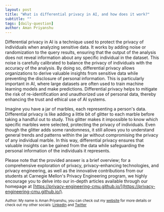 ```yaml
---
layout: post
title: "What is differential privacy in AI, and how does it work?"
subtitle: ""
tags: [daily-question]
author: Aman Priyanshu
---
```


Differential privacy in AI is a technique used to protect the privacy of individuals when analyzing sensitive data. It works by adding noise or randomization to the query results, ensuring that the output of the analysis does not reveal information about any specific individual in the dataset. This noise is carefully calibrated to balance the privacy of individuals with the accuracy of the analysis. By doing so, differential privacy allows organizations to derive valuable insights from sensitive data while preventing the disclosure of personal information. This is particularly important in AI, where large datasets are often used to train machine learning models and make predictions. Differential privacy helps to mitigate the risk of re-identification and unauthorized use of personal data, thereby enhancing the trust and ethical use of AI systems.

Imagine you have a jar of marbles, each representing a person's data. Differential privacy is like adding a little bit of glitter to each marble before taking a handful out to study. This glitter makes it impossible to know which specific marbles were selected, protecting the privacy of individuals. Even though the glitter adds some randomness, it still allows you to understand general trends and patterns within the jar without compromising the privacy of any individual marble. In this way, differential privacy ensures that valuable insights can be gained from the data while safeguarding the personal information of the individuals it represents.

Please note that the provided answer is a brief overview; for a comprehensive exploration of privacy, privacy-enhancing technologies, and privacy engineering, as well as the innovative contributions from our students at Carnegie Mellon's Privacy Engineering program, we highly encourage you to delve into our in-depth articles available through our homepage at [https://privacy-engineering-cmu.github.io/](https://privacy-engineering-cmu.github.io/).

<small>Author: My name is Aman Priyanshu, you can check out my [website](https://amanpriyanshu.github.io/) for more details or check out my other socials: [LinkedIn](https://www.linkedin.com/in/aman-priyanshu/) and [Twitter](https://twitter.com/AmanPriyanshu6)</small>
